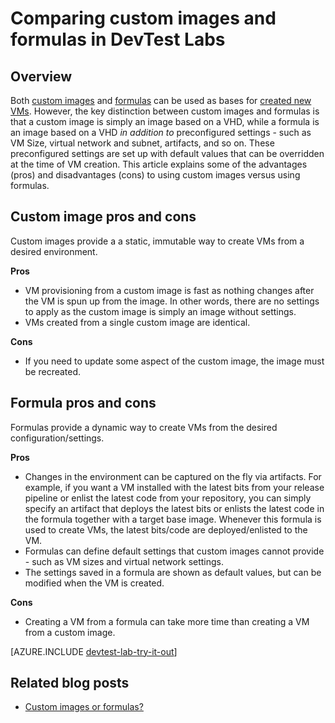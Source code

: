 <properties
    pageTitle="Comparing custom images and formulas in DevTest Labs | Microsoft Azure"
    description="Learn about the differences between custom images and formulas as VM bases so you can decide which one best suits your environment."
    services="devtest-lab,virtual-machines"
    documentationCenter="na"
    authors="tomarcher"
    manager="douge"
    editor=""/>

<tags
    ms.service="devtest-lab"
    ms.workload="na"
    ms.tgt_pltfrm="na"
    ms.devlang="na"
    ms.topic="article"
    ms.date="08/25/2016"
    ms.author="tarcher"/>

# <a name="comparing-custom-images-and-formulas-in-devtest-labs"></a>Comparing custom images and formulas in DevTest Labs

## <a name="overview"></a>Overview
Both [custom images](./devtest-lab-create-template.md) and [formulas](./devtest-lab-manage-formulas.md) can be used as bases for [created new VMs](./devtest-lab-add-vm-with-artifacts.md). However, the key distinction between custom images and formulas is that a custom image is simply an image based on a VHD, while a formula is an image based on a VHD *in addition to* preconfigured settings - such as VM Size, virtual network and subnet, artifacts, and so on. These preconfigured settings are set up with default values that can be overridden at the time of VM creation. This article explains some of the advantages (pros) and disadvantages (cons) to using custom images versus using formulas.
 
## <a name="custom-image-pros-and-cons"></a>Custom image pros and cons
Custom images provide a a static, immutable way to create VMs from a desired environment. 

**Pros**
- VM provisioning from a custom image is fast as nothing changes after the VM is spun up from the image. In other words, there are no settings to apply as the custom image is simply an image without settings. 
- VMs created from a single custom image are identical.

**Cons**
- If you need to update some aspect of the custom image, the image must be recreated.  

## <a name="formula-pros-and-cons"></a>Formula pros and cons
Formulas provide a dynamic way to create VMs from the desired configuration/settings.

**Pros**
- Changes in the environment can be captured on the fly via artifacts. For example, if you want a VM installed with the latest bits from your release pipeline or enlist the latest code from your repository, you can simply specify an artifact that deploys the latest bits or enlists the latest code in the formula together with a target base image. Whenever this formula is used to create VMs, the latest bits/code are deployed/enlisted to the VM. 
- Formulas can define default settings that custom images cannot provide - such as VM sizes and virtual network settings. 
- The settings saved in a formula are shown as default values, but can be modified when the VM is created. 

**Cons**
- Creating a VM from a formula can take more time than creating a VM from a custom image.

[AZURE.INCLUDE [devtest-lab-try-it-out](../../includes/devtest-lab-try-it-out.md)]

## <a name="related-blog-posts"></a>Related blog posts

- [Custom images or formulas?](https://blogs.msdn.microsoft.com/devtestlab/2016/04/06/custom-images-or-formulas/)

